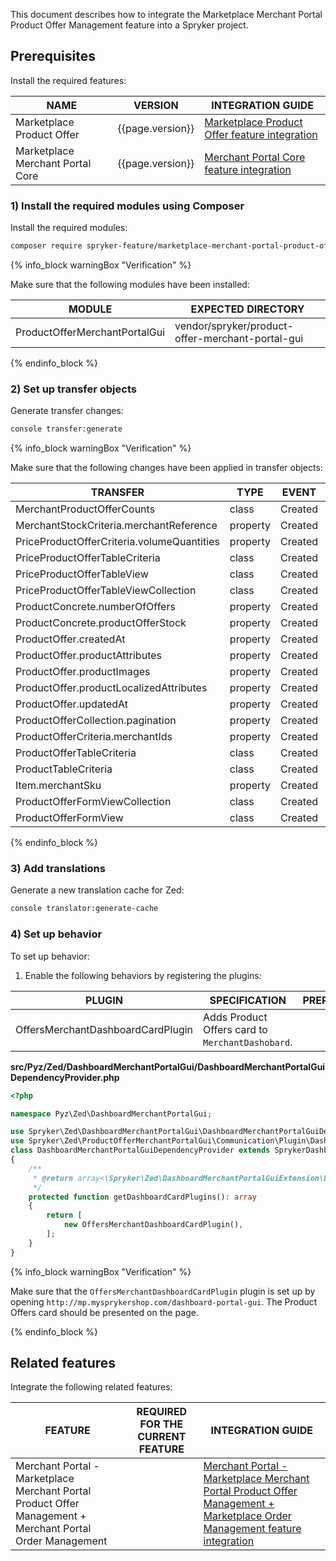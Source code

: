 

This document describes how to integrate the Marketplace Merchant Portal Product Offer Management feature into a Spryker project.

## Prerequisites

Install the required features:

| NAME  | VERSION | INTEGRATION GUIDE |
| --------------- | --------- | ------------|
| Marketplace Product Offer        | {{page.version}}  | [Marketplace Product Offer feature integration](/docs/pbc/all/offer-management/{{page.version}}/marketplace/install-and-upgrade/install-features/install-the-marketplace-product-offer-feature.html)
| Marketplace Merchant Portal Core | {{page.version}}  | [Merchant Portal Core feature integration](/docs/pbc/all/merchant-management/{{page.version}}/marketplace/install-and-upgrade/install-features/install-the-marketplace-merchant-portal-core-feature.html)


### 1) Install the required modules using Composer

Install the required modules:

```bash
composer require spryker-feature/marketplace-merchant-portal-product-offer-management:"{{page.version}}" --update-with-dependencies
```

{% info_block warningBox "Verification" %}

Make sure that the following modules have been installed:

| MODULE  | EXPECTED DIRECTORY  |
| ------------- | --------------- |
| ProductOfferMerchantPortalGui | vendor/spryker/product-offer-merchant-portal-gui |

{% endinfo_block %}


### 2) Set up transfer objects

Generate transfer changes:

```bash
console transfer:generate
```

{% info_block warningBox "Verification" %}

Make sure that the following changes have been applied in transfer objects:

| TRANSFER | TYPE  | EVENT   | PATH |
| ------------- | ---- | ------ |---------------- |
| MerchantProductOfferCounts | class | Created | src/Generated/Shared/Transfer/MerchantProductOfferCountsTransfer |
| MerchantStockCriteria.merchantReference | property | Created | src/Generated/Shared/Transfer/MerchantStockCriteriaTransfer |
| PriceProductOfferCriteria.volumeQuantities | property | Created | src/Generated/Shared/Transfer/PriceProductOfferCriteriaTransfer |
| PriceProductOfferTableCriteria | class | Created | src/Generated/Shared/Transfer/PriceProductOfferTableCriteriaTransfer |
| PriceProductOfferTableView | class | Created | src/Generated/Shared/Transfer/PriceProductOfferTableViewTransfer |
| PriceProductOfferTableViewCollection | class | Created | src/Generated/Shared/Transfer/PriceProductOfferTableViewCollectionTransfer |
| ProductConcrete.numberOfOffers | property | Created | src/Generated/Shared/Transfer/ProductConcreteTransfer |
| ProductConcrete.productOfferStock | property | Created | src/Generated/Shared/Transfer/ProductConcreteTransfer |
| ProductOffer.createdAt | property | Created | src/Generated/Shared/Transfer/ProductOfferTransfer |
| ProductOffer.productAttributes | property | Created | src/Generated/Shared/Transfer/ProductOfferTransfer |
| ProductOffer.productImages | property | Created | src/Generated/Shared/Transfer/ProductOfferTransfer |
| ProductOffer.productLocalizedAttributes | property | Created | src/Generated/Shared/Transfer/ProductOfferTransfer |
| ProductOffer.updatedAt | property | Created | src/Generated/Shared/Transfer/ProductOfferTransfer |
| ProductOfferCollection.pagination | property | Created | src/Generated/Shared/Transfer/ProductOfferCollectionTransfer |
| ProductOfferCriteria.merchantIds | property | Created | src/Generated/Shared/Transfer/ProductOfferTransfer |
| ProductOfferTableCriteria | class | Created | src/Generated/Shared/Transfer/ProductOfferTableCriteriaTransfer |
| ProductTableCriteria | class | Created | src/Generated/Shared/Transfer/ProductTableCriteriaTransfer |
| Item.merchantSku | property | Created | src/Generated/Shared/Transfer/ItemTransfer |
| ProductOfferFormViewCollection | class | Created | src/Generated/Shared/Transfer/ProductOfferFormViewCollection |
| ProductOfferFormView | class | Created | src/Generated/Shared/Transfer/ProductOfferFormView |

{% endinfo_block %}


### 3) Add translations

Generate a new translation cache for Zed:

```bash
console translator:generate-cache
```

### 4) Set up behavior

To set up behavior:

1. Enable the following behaviors by registering the plugins:

| PLUGIN | SPECIFICATION | PREREQUISITES | NAMESPACE  |
| ---------------- | ------------- | --------- | ---------------- |
| OffersMerchantDashboardCardPlugin | Adds Product Offers card to `MerchantDashobard`. | | Spryker\Zed\ProductOfferMerchantPortalGui\Communication\Plugin\DashboardMerchantPortalGui |

**src/Pyz/Zed/DashboardMerchantPortalGui/DashboardMerchantPortalGuiDependencyProvider.php**

```php
<?php

namespace Pyz\Zed\DashboardMerchantPortalGui;

use Spryker\Zed\DashboardMerchantPortalGui\DashboardMerchantPortalGuiDependencyProvider as SprykerDashboardMerchantPortalGuiDependencyProvider;
use Spryker\Zed\ProductOfferMerchantPortalGui\Communication\Plugin\DashboardMerchantPortalGui\OffersMerchantDashboardCardPlugin;
class DashboardMerchantPortalGuiDependencyProvider extends SprykerDashboardMerchantPortalGuiDependencyProvider
{
    /**
     * @return array<\Spryker\Zed\DashboardMerchantPortalGuiExtension\Dependency\Plugin\MerchantDashboardCardPluginInterface>
     */
    protected function getDashboardCardPlugins(): array
    {
        return [
            new OffersMerchantDashboardCardPlugin(),
        ];
    }
}
```

{% info_block warningBox "Verification" %}

Make sure that the `OffersMerchantDashboardCardPlugin` plugin is set up by opening `http://mp.mysprykershop.com/dashboard-portal-gui`. The Product Offers card should be presented on the page.

{% endinfo_block %}


## Related features

Integrate the following related features:

| FEATURE | REQUIRED FOR THE CURRENT FEATURE |INTEGRATION GUIDE |
| --- | --- | --- |
| Merchant Portal - Marketplace Merchant Portal Product Offer Management + Merchant Portal Order Management |  |[Merchant Portal - Marketplace Merchant Portal Product Offer Management + Marketplace Order Management feature integration](/docs/marketplace/dev/feature-integration-guides/{{page.version}}/merchant-portal-marketplace-merchant-portal-product-offer-management-merchant-portal-order-management-feature-integration.html) |
